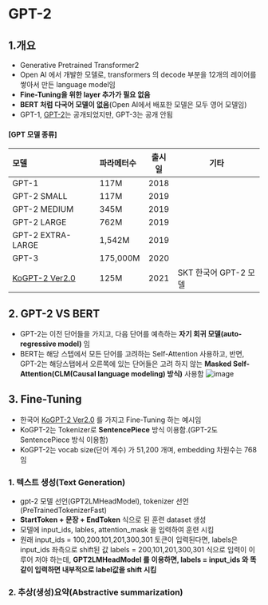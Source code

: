 # GPT-2

## 1.개요
- Generative Pretrained Transformer2
- Open AI 에서 개발한 모델로, transformers 의 decode 부분을 12개의 레이어를 쌓아서 만든 language model임
- **Fine-Tuning을 위한 layer 추가가 필요 없음**
- **BERT 처럼 다국어 모델이 없음**(Open AI에서 배포한 모델은 모두 영어 모델임)
- GPT-1, [GPT-2](https://github.com/openai/gpt-2)는 공개되었지만, GPT-3는 공개 안됨

#### [GPT 모델 종류]
|모델|파라메터수|출시일|기타|
|:--------|:----------|:-----:|-------------------|
|GPT-1|117M|2018||
|GPT-2 SMALL|117M|2019||
|GPT-2 MEDIUM|345M|2019||
|GPT-2 LARGE|762M|2019||
|GPT-2 EXTRA-LARGE|1,542M|2019||
|GPT-3|175,000M|2020||
|[KoGPT-2 Ver2.0](https://github.com/SKT-AI/KoGPT2)|125M|2021|SKT 한국어 GPT-2 모델|

## 2.  GPT-2 VS BERT
- GPT-2는 이전 단어들을 가지고, 다음 단어를 예측하는 **자기 회귀 모델(auto-regressive model)** 임 
- BERT는 해당 스텝에서 모든 단어를 고려하는 Self-Attention 사용하고,
반면, GPT-2는 해당스탭에서 오른쪽에 있는 단어들은 고려 하지 않는 **Masked Self-Attention(CLM(Causal language modeling) 방식)** 사용함
 ![image](https://user-images.githubusercontent.com/93692701/167518193-15bf7128-2e8c-427f-ba87-99bf4c11b936.png)

## 3. Fine-Tuning
- 한국어 [KoGPT-2 Ver2.0](https://github.com/SKT-AI/KoGPT2) 를 가지고 Fine-Tuning 하는 예시임
- KoGPT-2는 Tokenizer로 **SentencePiece** 방식 이용함.(GPT-2도 SentencePiece 방식 이용함)
- KoGPT-2는 vocab size(단어 계수) 가 51,200 개며, embedding 차원수는 768임

### 1. 텍스트 생성(Text Generation)
- gpt-2 모델 선언(GPT2LMHeadModel), tokenizer 선언(PreTrainedTokenizerFast)
- **StartToken + 문장 + EndToken** 식으로 된 훈련 dataset 생성
- 모델에 input_ids, lables, attention_mask 을 입력하여 훈련 시킴
- 원래 input_ids = 100,200,101,201,300,301 토큰이 입력된다면, labels은 input_ids 좌측으로 shift된 값 labels = 200,101,201,300,301 식으로 입력이 이루어 저야 하는데, **GPT2LMHeadModel 를 이용하면, labels = input_ids 와 똑같이 입력하면 내부적으로 label값을 shift 시킴**

### 2. 추상(생성)요약(Abstractive summarization)
